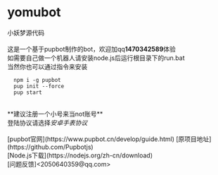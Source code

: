 # yomubot
小妖梦源代码<br>
<br>
这是一个基于pupbot制作的bot，欢迎加qq**1470342589**体验<br>
如需要自己做一个机器人请安装node.js后运行根目录下的run.bat<br>
当然你也可以通过指令来安装
```
  npm i -g pupbot
  pup init --force
  pup start
```
<br>
**建议注册一个小号来当not账号**<br>
登陆协议请选择<em>安卓手表协议</em><br>
<br>
[pupbot官网](https://www.pupbot.cn/develop/guide.html)
[原项目地址](https://github.com/Pupbotjs)<br>
[Node.js下载](https://nodejs.org/zh-cn/download)<br>
[问题反馈]<2050640359@qq.com>
